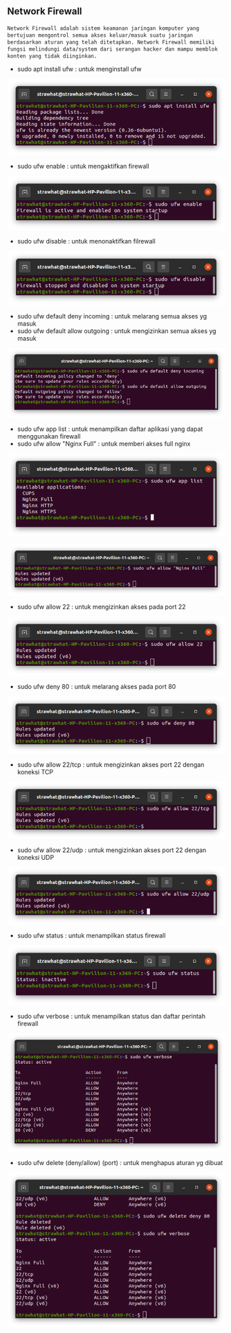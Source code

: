 ## Network Firewall

    Network Firewall adalah sistem keamanan jaringan komputer yang bertujuan mengontrol semua akses keluar/masuk suatu jaringan berdasarkan aturan yang telah ditetapkan. Network Firewall memiliki fungsi melindungi data/system dari serangan hacker dan mampu memblok konten yang tidak diinginkan.

- sudo apt install ufw : untuk menginstall ufw

<p align="center"><img src="../week-3/assets/Network-Firewall/1.png"></p>

- sudo ufw enable : untuk mengaktifkan firewall

<p align="center"><img src="../week-3/assets/Network-Firewall/10.png"></p>

- sudo ufw disable : untuk menonaktifkan filrewall

<p align="center"><img src="../week-3/assets/Network-Firewall/13.png"></p>

- sudo ufw default deny incoming  : untuk melarang semua akses yg masuk
- sudo ufw default allow outgoing : untuk mengizinkan semua akses yg masuk

<p align="center"><img src="../week-3/assets/Network-Firewall/2.png"></p>

- sudo ufw app list : untuk menampilkan daftar aplikasi yang dapat menggunakan firewall
- sudo ufw allow "Nginx Full" : untuk memberi akses full nginx

<p align="center"><img src="../week-3/assets/Network-Firewall/3.png"></p>

<p align="center"><img src="../week-3/assets/Network-Firewall/4.png"></p>

- sudo ufw allow 22 : untuk mengizinkan akses pada port 22

<p align="center"><img src="../week-3/assets/Network-Firewall/5.png"></p>

- sudo ufw deny 80 : untuk melarang akses pada port 80

<p align="center"><img src="../week-3/assets/Network-Firewall/8.png"></p>

- sudo ufw allow 22/tcp : untuk mengizinkan akses port 22 dengan koneksi TCP

<p align="center"><img src="../week-3/assets/Network-Firewall/6.png"></p>

- sudo ufw allow 22/udp : untuk mengizinkan akses port 22 dengan koneksi UDP

<p align="center"><img src="../week-3/assets/Network-Firewall/7.png"></p>

- sudo ufw status : untuk menampilkan status firewall

<p align="center"><img src="../week-3/assets/Network-Firewall/9.png"></p>

- sudo ufw verbose : untuk menampilkan status dan daftar perintah firewall

<p align="center"><img src="../week-3/assets/Network-Firewall/11.png"></p>

- sudo ufw delete (deny/allow) (port) : untuk menghapus aturan yg dibuat

<p align="center"><img src="../week-3/assets/Network-Firewall/12.png"></p>
